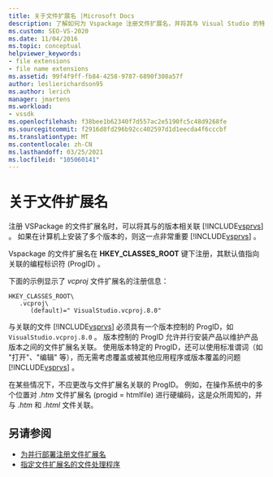 ```yaml
---
title: 关于文件扩展名 |Microsoft Docs
description: 了解如何为 Vspackage 注册文件扩展名，并将其与 Visual Studio 的特定版本相关联。
ms.custom: SEO-VS-2020
ms.date: 11/04/2016
ms.topic: conceptual
helpviewer_keywords:
- file extensions
- file name extensions
ms.assetid: 99f4f9ff-fb84-4258-9787-6890f308a57f
author: leslierichardson95
ms.author: lerich
manager: jmartens
ms.workload:
- vssdk
ms.openlocfilehash: f38bee1b62340f7d557ac2e5190fc5c48d9268fe
ms.sourcegitcommit: f2916d8fd296b92cc402597d1d1eecda4f6cccbf
ms.translationtype: MT
ms.contentlocale: zh-CN
ms.lasthandoff: 03/25/2021
ms.locfileid: "105060141"
---
```

# <a name="about-file-name-extensions"></a>关于文件扩展名
注册 VSPackage 的文件扩展名时，可以将其与的版本相关联 [!INCLUDE[vsprvs](../code-quality/includes/vsprvs_md.md)] 。 如果在计算机上安装了多个版本的，则这一点非常重要 [!INCLUDE[vsprvs](../code-quality/includes/vsprvs_md.md)] 。

 Vspackage 的文件扩展名在 **HKEY_CLASSES_ROOT** 键下注册，其默认值指向关联的编程标识符 (ProgID) 。

 下面的示例显示了 *vcproj* 文件扩展名的注册信息：

```
HKEY_CLASSES_ROOT\
   .vcproj\
      (default)=" VisualStudio.vcproj.8.0"
```

 与关联的文件 [!INCLUDE[vsprvs](../code-quality/includes/vsprvs_md.md)] 必须具有一个版本控制的 ProgID，如 `VisualStudio.vcproj.8.0` 。 版本控制的 ProgID 允许并行安装产品以维护产品版本之间的文件扩展名关联。 使用版本特定的 ProgID，还可以使用标准谓词（如 "打开"、"编辑" 等），而无需考虑覆盖或被其他应用程序或版本覆盖的问题 [!INCLUDE[vsprvs](../code-quality/includes/vsprvs_md.md)] 。

 在某些情况下，不应更改与文件扩展名关联的 ProgID。 例如，在操作系统中的多个位置对 *.htm* 文件扩展名 (progid = htmlfile) 进行硬编码，这是众所周知的，并与 *.htm* 和 *.html* 文件关联。

## <a name="see-also"></a>另请参阅
- [为并行部署注册文件扩展名](../extensibility/registering-file-name-extensions-for-side-by-side-deployments.md)
- [指定文件扩展名的文件处理程序](../extensibility/specifying-file-handlers-for-file-name-extensions.md)
